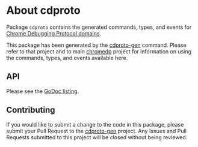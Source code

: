 # About cdproto

Package `cdproto` contains the generated commands, types, and events for
[Chrome Debugging Protocol domains](https://chromedevtools.github.io/devtools-protocol/).

This package has been generated by the [cdproto-gen](https://github.com/chromedp/cdproto-gen)
command. Please refer to that project and to main [chromedp](https://github.com/chromedp/chromedp)
project for information on using the commands, types, and events available
here.

## API

Please see the [GoDoc listing](https://godoc.org/github.com/chromedp/cdproto).

## Contributing

If you would like to submit a change to the code in this package, please submit
your Pull Request to the [cdproto-gen](https://github.com/chromedp/cdproto-gen)
project. Any Issues and Pull Requests submitted to this project will be closed
without being reviewed.
